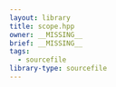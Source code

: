 ```yaml
---
layout: library
title: scope.hpp
owner: __MISSING__
brief: __MISSING__
tags:
  - sourcefile
library-type: sourcefile
---
```

